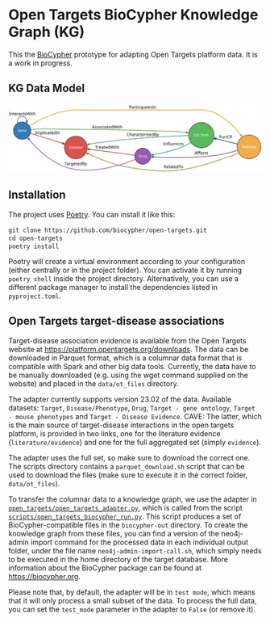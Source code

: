 # Open Targets BioCypher Knowledge Graph (KG)

This the [BioCypher](https://biocypher.org) prototype for adapting Open Targets
platform data. It is a work in progress.

## KG Data Model
![Open Targets Knowledge Graph Data Model](data/img/kg_ot_datamodel_graphviz.svg)

## Installation

The project uses [Poetry](https://python-poetry.org). You can install it like
this:

```
git clone https://github.com/biocypher/open-targets.git
cd open-targets
poetry install
```

Poetry will create a virtual environment according to your configuration (either
centrally or in the project folder). You can activate it by running `poetry
shell` inside the project directory. Alternatively, you can use a different
package manager to install the dependencies listed in `pyproject.toml`.

## Open Targets target-disease associations

Target-disease association evidence is available from the Open Targets website
at https://platform.opentargets.org/downloads. The data can be downloaded in
Parquet format, which is a columnar data format that is compatible with Spark
and other big data tools. Currently, the data have to be manually downloaded
(e.g. using the wget command supplied on the website) and placed in the
`data/ot_files` directory. 

The adapter currently supports version 23.02 of the
data. Available datasets: `Target`, `Disease/Phenotype`, `Drug`, `Target - gene
ontology`, `Target - mouse phenotypes` and `Target - Disease Evidence`. CAVE:
The latter, which is the main source of target-disease interactions in the open
targets platform, is provided in two links, one for the literature evidence
(`literature/evidence`) and one for the full aggregated set (simply `evidence`).

The adapter uses the full set, so make sure to download the correct one. The
scripts directory contains a `parquet_download.sh` script that can be used to
download the files (make sure to execute it in the correct folder,
`data/ot_files`).

To transfer the columnar data to a knowledge graph, we use the adapter in
[`open_targets/open_targets_adapter.py`](open_targets/open_targets_adapter.py), which is called from the
script [`scripts/open_targets_biocypher_run.py`](scripts/open_targets_biocypher_run.py). This script produces a set of
BioCypher-compatible files in the `biocypher-out` directory. To create the
knowledge graph from these files, you can find a version of the neo4j-admin
import command for the processed data in each individual output folder, under
the file name `neo4j-admin-import-call.sh`, which simply needs to be executed in
the home directory of the target database. More information about the BioCypher
package can be found at https://biocypher.org.

Please note that, by default, the adapter will be in `test mode`, which means
that it will only process a small subset of the data. To process the full data,
you can set the `test_mode` parameter in the adapter to `False` (or remove it).
